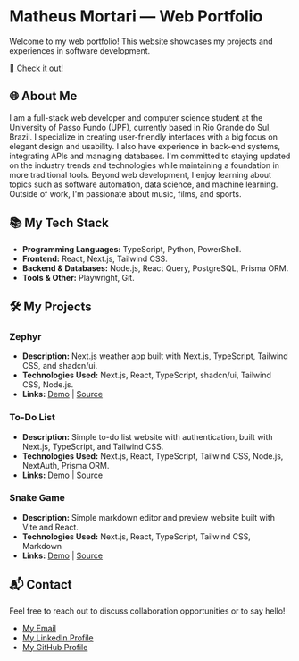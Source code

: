 # Matheus Mortari — Web Portfolio

Welcome to my web portfolio! This website showcases my projects and experiences in software development.

[🚀 Check it out!](https://matheus-mortari-dev.vercel.app/)

## 🌐 About Me

I am a full-stack web developer and computer science student at the University of Passo Fundo (UPF), currently based in Rio Grande do Sul, Brazil. I specialize in creating user-friendly interfaces with a big focus on elegant design and usability. I also have experience in back-end systems, integrating APIs and managing databases. I'm committed to staying updated on the industry trends and technologies while maintaining a foundation in more traditional tools. Beyond web development, I enjoy learning about topics such as software automation, data science, and machine learning. Outside of work, I'm passionate about music, films, and sports.

## 📚 My Tech Stack

- **Programming Languages:** TypeScript, Python, PowerShell.
- **Frontend:** React, Next.js, Tailwind CSS.
- **Backend & Databases:** Node.js, React Query, PostgreSQL, Prisma ORM.
- **Tools & Other:** Playwright, Git.

## 🛠️ My Projects

### Zephyr

- **Description:** Next.js weather app built with Next.js, TypeScript, Tailwind CSS, and shadcn/ui.
- **Technologies Used:** Next.js, React, TypeScript, shadcn/ui, Tailwind CSS, Node.js.
- **Links:** [Demo](https://zephyr-weather.vercel.app) | [Source](https://github.com/w11dcard/zephyr)

### To-Do List

- **Description:** Simple to-do list website with authentication, built with Next.js, TypeScript, and Tailwind CSS.
- **Technologies Used:** Next.js, React, TypeScript, Tailwind CSS, Node.js, NextAuth, Prisma ORM.
- **Links:** [Demo](https://wdc-todo.vercel.app) | [Source](https://github.com/w11dcard/todo-list)

### Snake Game

- **Description:** Simple markdown editor and preview website built with Vite and React.
- **Technologies Used:** Next.js, React, TypeScript, Tailwind CSS, Markdown
- **Links:** [Demo](https://mdash-live.vercel.app) | [Source](https://github.com/w11dcard/mdash)

## 📬 Contact

Feel free to reach out to discuss collaboration opportunities or to say hello!

- [My Email](mailto:matheus.felipe.19rt@gmail.com)
- [My LinkedIn Profile](https://www.linkedin.com/in/matheus-mortari-19rt/)
- [My GitHub Profile](https://github.com/w11dcard)
